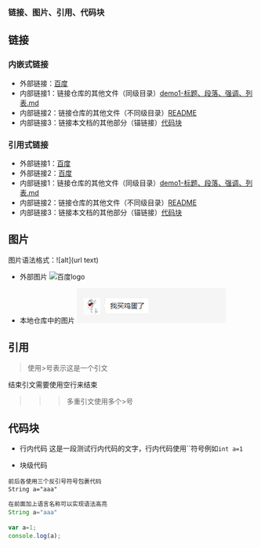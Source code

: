 ### 链接、图片、引用、代码块

## 链接
### 内嵌式链接
- 外部链接：[百度](http://www.baidu.com)  
- 内部链接1：链接仓库的其他文件（同级目录）[demo1-标题、段落、强调、列表.md](demo1-标题、段落、强调、列表.md)  
- 内部链接2：链接仓库的其他文件（不同级目录）[README](这是一个文件夹/README.md)
- 内部链接3：链接本文档的其他部分（锚链接）[代码块](demo2-链接、图片、引用、代码块.md#代码块)

### 引用式链接
- 外部链接1：[百度]  
- 外部链接2：[百度][baidu]
- 内部链接1：链接仓库的其他文件（同级目录）[demo1-标题、段落、强调、列表.md] 
- 内部链接2：链接仓库的其他文件（不同级目录）[README]
- 内部链接3：链接本文档的其他部分（锚链接）[代码块]


## 图片
图片语法格式：![alt](url text)

- 外部图片
![百度logo](https://www.baidu.com/img/bd_logo1.png "百度图片")

- 本地仓库中的图片
![仓库中的图片](images/pic.png)


## 引用
> 使用>号表示这是一个引文

结束引文需要使用空行来结束

>>> 多重引文使用多个>号

## 代码块
- 行内代码
这是一段测试行内代码的文字，行内代码使用``符号例如`int a=1` 

- 块级代码
```
前后各使用三个反引号符号包裹代码
String a="aaa"
```
```java
在前面加上语言名称可以实现语法高亮
String a="aaa"
```
```javascript
var a=1;
console.log(a);
```
<!--- 下面是本文用到的链接 --->
[百度]:http://www.baidu.com
[baidu]:http://www.baidu.com
[demo1-标题、段落、强调、列表.md]:demo1-标题、段落、强调、列表.md
[README]:这是一个文件夹/README.md
[代码块]:demo2-链接、图片、引用、代码块.md#代码块
